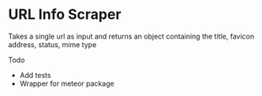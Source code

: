 URL Info Scraper
=======

Takes a single url as input and returns an object containing the title, favicon address, status, mime type

Todo
- Add tests
- Wrapper for meteor package
